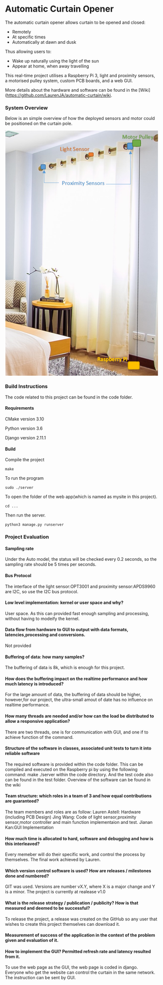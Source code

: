 # Automatic Curtain Opener

The automatic curtain opener allows curtain to be opened and closed: 
* Remotely 
* At specific times 
* Automatically at dawn and dusk 

Thus allowing users to:
* Wake up naturally using the light of the sun 
* Appear at home, when away travelling

This real-time project utilises a Raspberry Pi 3, light and proximity sensors, a motorised pulley system, custom PCB boards, and a web GUI. 

More details about the hardware and software can be found in the [Wiki](https://github.com/LaurenJA/automatic-curtain/wiki.

### System Overview 

Below is an simple overview of how the deployed sensors and motor could be positioned on the curtain pole. 

![alt tag](image/system-overview.png)

### Build Instructions 

The code related to this project can be found in the code folder.

#### Requirements 
CMake version 3.10 

Python version 3.6

Django version 2.11.1

#### Build 
Compile the project 
``` 
make
```

To run the program
``` 
sudo ./server 
```

To open the folder of the web app(which is named as mysite in this project).
```
cd ...
```

Then run the server.
```
python3 manage.py runserver
```

### Project Evaluation

#### Sampling rate
Under the Auto model, the status will be checked every 0.2 seconds, so the sampling rate should be 5 times per seconds.
#### Bus Protocol
The interface of the light sensor:OPT3001 and proximity sensor:APDS9960 are I2C, so use the I2C bus protocol.
#### Low level implementation: kernel or user space and why?
User space. As this can provided fast enough sampling and processing, without having to modeify the kernel. 
#### Data flow from hardware to GUI to output with data formats, latencies,processing and conversions.
Not provided
#### Buffering of data: how many samples?
The buffering of data is 8k, which is enough for this project.
#### How does the buffering impact on the realtime performance and how much latency is introduced?
For the large amount of data, the buffering of data should be higher, however,for our project, the ultra-small amout of date has no influence on realtime performance.
#### How many threads are needed and/or how can the load be distributed to allow a responsive application?
There are two threads, one is for communication with GUI, and one if to achieve function of the command.
#### Structure of the software in classes, associated unit tests to turn it into reliable software
The required software is provided within the code folder. This can be compiled and executed on the Raspberry pi by using the following command: make ./server within the code directory. And the test code also can be found in the test folder.
Overview of the software can be found in the wiki
#### Team structure: which roles in a team of 3 and how equal contributions are guaranteed?
The team members and roles are as follow:
Lauren Astell: Hardware (including PCB Design)
Jing Wang: Code of light sensor,proximity sensor,motor controller and main function implementaion and test.
Jianan Kan:GUI Implementation
#### How much time is allocated to hard, software and debugging and how is this interleaved?
Every memeber will do their specific work, and control the process by themselves. The final work achieved by Lauren.
#### Which version control software is used? How are releases / milestones done and numbered?
GIT was used. Versions are number vX.Y, where X is a major change and Y is a minor. 
The project is currently at realease v1.0
#### What is the release strategy / publication / publicity? How is that measured and deemed to be successful?
To release the project, a release was created on the GitHub so any user that wishes to create this project themselves can download it. 
####  Measurement of success of the application in the context of the problem given and evaluation of it.

#### How to implement the GUI? Permitted refresh rate and latency resulted from it.
To use the web page as the GUI, the web page is coded in django. Everyone who get the website can control the curtain in the same network. The instruction can be sent by GUI.
